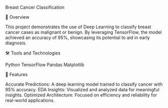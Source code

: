 Breast Cancer Classification

📝 Overview

This project demonstrates the use of Deep Learning to classify breast cancer cases as malignant or benign. By leveraging TensorFlow, the model achieved an accuracy of 95%, showcasing its potential to aid in early diagnosis.

🛠️ Tools and Technologies

Python 
TensorFlow
Pandas
Matplotlib

🚀 Features

Accurate Predictions: A deep learning model trained to classify cancer with 95% accuracy.
EDA Insights: Visualized and analyzed data for meaningful insights.
Optimized Architecture: Focused on efficiency and reliability for real-world applications.
